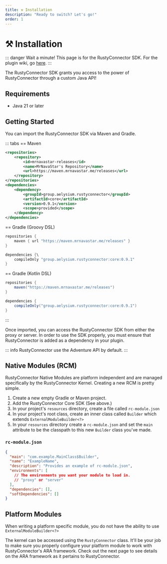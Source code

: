 ```yaml
---
title: ⚒️ Installation
description: "Ready to switch? Let's go!"
order: 1
---
```

# ⚒️ Installation
::: danger Wait a minute!
This page is for the RustyConnector SDK.
For the plugin wiki, go [here](/rusty-connector/).
:::

The RustyConnector SDK grants you access to the power of RustyConnector through a custom Java API!

## Requirements
- Java 21 or later

## Getting Started
You can import the RustyConnector SDK via Maven and Gradle.

::: tabs
== Maven
```xml
<repositories>
    <repository>
        <id>mrnavastar-releases</id>
        <name>MrNavaStar's Repository</name>
        <url>https://maven.mrnavastar.me/releases</url>
    </repository>
</repositories>
<dependencies>
    <dependency>
        <groupId>group.aelysium.rustyconnector</groupId>
        <artifactId>core</artifactId>
        <version>0.9.1</version>
        <scope>provided</scope>
    </dependency>
</dependencies>
```
== Gradle (Groovy DSL)
```java
repositories {
    maven { url "https://maven.mrnavastar.me/releases" }
}

dependencies {\
    compileOnly "group.aelysium.rustyconnector:core:0.9.1"
}
```
== Gradle (Kotlin DSL)
```java
repositories {
    maven("https://maven.mrnavastar.me/releases")
}

dependencies {
    compileOnly("group.aelysium.rustyconnector:core:0.9.1")
}
```
:::

Once imported, you can access the RustyConnector SDK from either the proxy or server.
In order to use the SDK properly, you must ensure that RustyConnector is added as a dependency in your plugin.

::: info
RustyConnector use the Adventure API by default.
:::

## Native Modules (RCM)
RustyConnector Native Modules are platform independent and are managed specifically by the RustyConnector Kernel.
Creating a new RCM is pretty simple.
1. Create a new empty Gradle or Maven project.
2. Add the RustyConnector Core SDK (See above.)
3. In your project's `resources` directory, create a file called `rc-module.json`
4. In your project's root class, create an inner class called `Builder` which extends `ExternalModuleBuilder<?>`
5. In your `resources` directory create a `rc-module.json` and set the `main` attribute to be the classpath to this new `Builder` class you've made.

### `rc-module.json`
```json
{
  "main": "com.example.MainClass$Builder",
  "name": "ExampleName",
  "description": "Provides an example of rc-module.json",
  "environments": [
    // The environments you want your module to load in.
    // "proxy" or "server"
  ],
  "dependencies": [],
  "softDependencies": []
}
```

## Platform Modules
When writing a platform specific module, you do not have the ability to use `ExternalModuleBuilder<?>`

The kernel can be accessed using the `RustyConnector` class.
It'll be your job to make sure you properly configure your platform module to work with RustyConnector's ARA framework.
Check out the next page to see details on the ARA framework as it pertains to RustyConnector.
